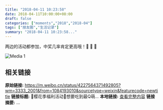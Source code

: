 ```yaml
---
title: "2018-04-11 10:23:58"
date: 2018-04-11T10:00:00+08:00
draft: false
categories: ["moments","2018","2018-04"]
tags: ["朋友圈","生活记录"]
summary: "2018-04-11 10:23:58..."
---
```


两边的活动都参加，中奖几率肯定更高哦！🌸 🌸 🌸

![Media 1](/Moments/photos/2018-04-11/201804111023580.jpg)

## 相关链接

**原始链接:** https://m.weibo.cn/status/4227564371492805?wm=3333_2001&from=1084193010&sourcetype=weixin&featurecode=newtitle
**链接标题:** 🌸樱花季福利活动🌸想要吃到最Q萌...
**本地链接:** [查看完整内容](/link_content/2018/04/2018-04-11/link_content/)
**链接摘要:** ...

